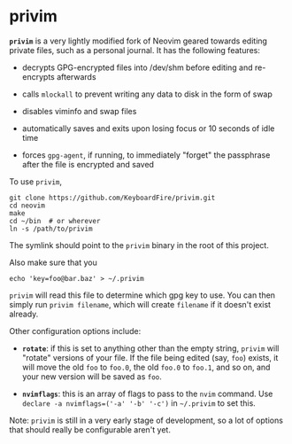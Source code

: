 # privim

**`privim`** is a very lightly modified fork of Neovim geared towards editing
private files, such as a personal journal. It has the following features:

* decrypts GPG-encrypted files into /dev/shm before editing and re-encrypts
  afterwards

* calls `mlockall` to prevent writing any data to disk in the form of swap

* disables viminfo and swap files

* automatically saves and exits upon losing focus or 10 seconds of idle time

* forces `gpg-agent`, if running, to immediately "forget" the passphrase after
  the file is encrypted and saved

To use `privim`,

    git clone https://github.com/KeyboardFire/privim.git
    cd neovim
    make
    cd ~/bin  # or wherever
    ln -s /path/to/privim

The symlink should point to the `privim` binary in the root of this project.

Also make sure that you

    echo 'key=foo@bar.baz' > ~/.privim

`privim` will read this file to determine which gpg key to use. You can then
simply run `privim filename`, which will create `filename` if it doesn't exist
already.

Other configuration options include:

* **`rotate`**: if this is set to anything other than the empty string,
  `privim` will "rotate" versions of your file. If the file being edited (say,
  `foo`) exists, it will move the old `foo` to `foo.0`, the old `foo.0` to
  `foo.1`, and so on, and your new version will be saved as `foo`.

* **`nvimflags`**: this is an array of flags to pass to the `nvim` command. Use
  `declare -a nvimflags=('-a' '-b' '-c')` in `~/.privim` to set this.

Note: `privim` is still in a very early stage of development, so a lot of
options that should really be configurable aren't yet.
